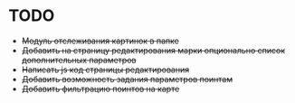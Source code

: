 # TODO

* ~~Модуль отслеживания картинок в папке~~
* ~~Добавить на страницу редактирования марки опционально список дополнительных параметров~~
* ~~Написать js код страницы редактирования~~
* ~~Добавить возможность задания параметров поинтам~~
* ~~Добавить фильтрацию поинтов на карте~~
